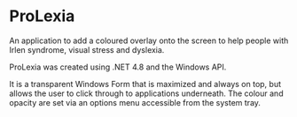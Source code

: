 # ProLexia
An application to add a coloured overlay onto the screen to help people with Irlen syndrome, visual stress and dyslexia.

ProLexia was created using .NET 4.8 and the Windows API. 

It is a transparent Windows Form that is maximized and always on top, but allows the user to click through to applications underneath. The colour and opacity are set via an options menu accessible from the system tray.
